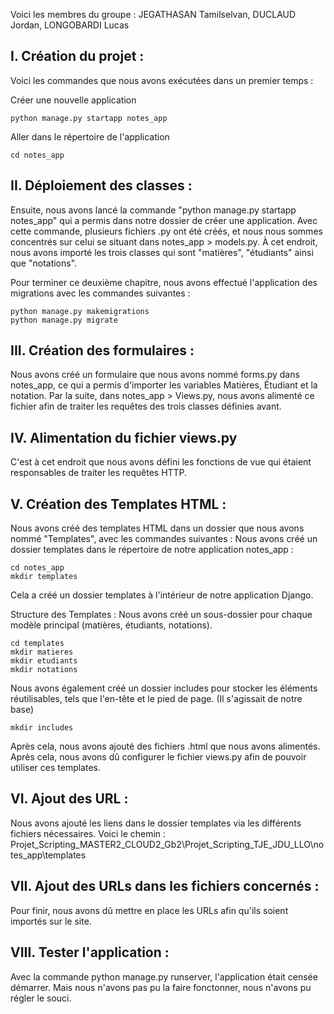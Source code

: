 Voici les membres du groupe : JEGATHASAN Tamilselvan, DUCLAUD Jordan, LONGOBARDI Lucas

## I. Création du projet :

Voici les commandes que nous avons exécutées dans un premier temps :

Créer une nouvelle application

```
python manage.py startapp notes_app 
```

Aller dans le répertoire de l'application

```
cd notes_app
```

## II. Déploiement des classes :
Ensuite, nous avons lancé la commande "python manage.py startapp notes_app" qui a permis dans notre dossier de créer une application. Avec cette commande, plusieurs fichiers .py ont été créés, et nous nous sommes concentrés sur celui se situant dans notes_app > models.py. À cet endroit, nous avons importé les trois classes qui sont "matières", "étudiants" ainsi que "notations".

Pour terminer ce deuxième chapitre, nous avons effectué l'application des migrations avec les commandes suivantes :

```
python manage.py makemigrations
python manage.py migrate
```

## III. Création des formulaires :
Nous avons créé un formulaire que nous avons nommé forms.py dans notes_app, ce qui a permis d'importer les variables Matières, Étudiant et la notation. Par la suite, dans notes_app > Views.py, nous avons alimenté ce fichier afin de traiter les requêtes des trois classes définies avant.


## IV. Alimentation du fichier views.py
C'est à cet endroit que nous avons défini les fonctions de vue qui étaient responsables de traiter les requêtes HTTP.


## V. Création des Templates HTML :
Nous avons créé des templates HTML dans un dossier que nous avons nommé "Templates", avec les commandes suivantes : Nous avons créé un dossier templates dans le répertoire de notre application notes_app :

```
cd notes_app
mkdir templates
```

Cela a créé un dossier templates à l'intérieur de notre application Django.

Structure des Templates : Nous avons créé un sous-dossier pour chaque modèle principal (matières, étudiants, notations).

```
cd templates
mkdir matieres
mkdir etudiants
mkdir notations
```

Nous avons également créé un dossier includes pour stocker les éléments réutilisables, tels que l'en-tête et le pied de page. (Il s'agissait de notre base)

```
mkdir includes 
```
Après cela, nous avons ajouté des fichiers .html que nous avons alimentés. Après cela, nous avons dû configurer le fichier views.py afin de pouvoir utiliser ces templates.

## VI. Ajout des URL :
Nous avons ajouté les liens dans le dossier templates via les différents fichiers nécessaires. Voici le chemin : Projet_Scripting_MASTER2_CLOUD2_Gb2\Projet_Scripting_TJE_JDU_LLO\notes_app\templates


## VII. Ajout des URLs dans les fichiers concernés :
Pour finir, nous avons dû mettre en place les URLs afin qu'ils soient importés sur le site.


## VIII. Tester l'application :
Avec la commande python manage.py runserver, l'application était censée démarrer. Mais nous n'avons pas pu la faire fonctonner, nous n'avons pu régler le souci.
